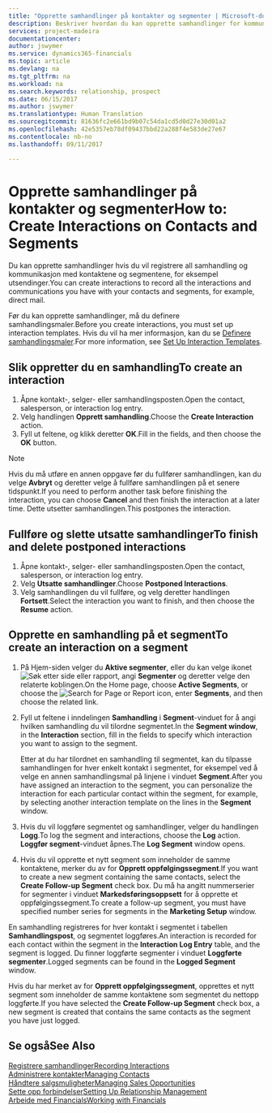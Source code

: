 ```yaml
---
title: "Opprette samhandlinger på kontakter og segmenter | Microsoft-dokumentasjon"
description: Beskriver hvordan du kan opprette samhandlinger for kommunikasjon du har med kontaktene og segmentene i Financials, for eksempel direktereklame.
services: project-madeira
documentationcenter: 
author: jswymer
ms.service: dynamics365-financials
ms.topic: article
ms.devlang: na
ms.tgt_pltfrm: na
ms.workload: na
ms.search.keywords: relationship, prospect
ms.date: 06/15/2017
ms.author: jswymer
ms.translationtype: Human Translation
ms.sourcegitcommit: 81636fc2e661bd9b07c54da1cd5d0d27e30d01a2
ms.openlocfilehash: 42e5357eb78df09437bbd22a288f4e583de27e67
ms.contentlocale: nb-no
ms.lasthandoff: 09/11/2017

---
```

# <a name="how-to-create-interactions-on-contacts-and-segments"></a><span data-ttu-id="23f52-103">Opprette samhandlinger på kontakter og segmenter</span><span class="sxs-lookup"><span data-stu-id="23f52-103">How to: Create Interactions on Contacts and Segments</span></span>
<span data-ttu-id="23f52-104">Du kan opprette samhandlinger hvis du vil registrere all samhandling og kommunikasjon med kontaktene og segmentene, for eksempel utsendinger.</span><span class="sxs-lookup"><span data-stu-id="23f52-104">You can create interactions to record all the interactions and communications you have with your contacts and segments, for example, direct mail.</span></span>

<span data-ttu-id="23f52-105">Før du kan opprette samhandlinger, må du definere samhandlingsmaler.</span><span class="sxs-lookup"><span data-stu-id="23f52-105">Before you create interactions, you must set up interaction templates.</span></span> <span data-ttu-id="23f52-106">Hvis du vil ha mer informasjon, kan du se [Definere samhandlingsmaler](marketing-interactions.md).</span><span class="sxs-lookup"><span data-stu-id="23f52-106">For more information, see  [Set Up Interaction Templates](marketing-interactions.md).</span></span>

## <a name="to-create-an-interaction"></a><span data-ttu-id="23f52-107">Slik oppretter du en samhandling</span><span class="sxs-lookup"><span data-stu-id="23f52-107">To create an interaction</span></span>
1. <span data-ttu-id="23f52-108">Åpne kontakt-, selger- eller samhandlingsposten.</span><span class="sxs-lookup"><span data-stu-id="23f52-108">Open the contact, salesperson, or interaction log entry.</span></span>
2. <span data-ttu-id="23f52-109">Velg handlingen **Opprett samhandling**.</span><span class="sxs-lookup"><span data-stu-id="23f52-109">Choose the **Create Interaction** action.</span></span>
3. <span data-ttu-id="23f52-110">Fyll ut feltene, og klikk deretter **OK**.</span><span class="sxs-lookup"><span data-stu-id="23f52-110">Fill in the fields, and then choose the **OK** button.</span></span>

> [!NOTE]  
>   <span data-ttu-id="23f52-111">Hvis du må utføre en annen oppgave før du fullfører samhandlingen, kan du velge **Avbryt** og deretter velge å fullføre samhandlingen på et senere tidspunkt.</span><span class="sxs-lookup"><span data-stu-id="23f52-111">If you need to perform another task before finishing the interaction, you can choose **Cancel** and then finish the interaction at a later time.</span></span> <span data-ttu-id="23f52-112">Dette utsetter samhandlingen.</span><span class="sxs-lookup"><span data-stu-id="23f52-112">This postpones the interaction.</span></span>

## <a name="to-finish-and-delete-postponed-interactions"></a><span data-ttu-id="23f52-113">Fullføre og slette utsatte samhandlinger</span><span class="sxs-lookup"><span data-stu-id="23f52-113">To finish and delete postponed interactions</span></span>
1. <span data-ttu-id="23f52-114">Åpne kontakt-, selger- eller samhandlingsposten.</span><span class="sxs-lookup"><span data-stu-id="23f52-114">Open the contact, salesperson, or interaction log entry.</span></span>
2. <span data-ttu-id="23f52-115">Velg **Utsatte samhandlinger**.</span><span class="sxs-lookup"><span data-stu-id="23f52-115">Choose **Postponed Interactions**.</span></span>
3. <span data-ttu-id="23f52-116">Velg samhandlingen du vil fullføre, og velg deretter handlingen **Fortsett**.</span><span class="sxs-lookup"><span data-stu-id="23f52-116">Select the interaction you want to finish, and then choose the **Resume** action.</span></span>

## <a name="to-create-an-interaction-on-a-segment"></a><span data-ttu-id="23f52-117">Opprette en samhandling på et segment</span><span class="sxs-lookup"><span data-stu-id="23f52-117">To create an interaction on a segment</span></span>
1. <span data-ttu-id="23f52-118">På Hjem-siden velger du **Aktive segmenter**, eller du kan velge ikonet ![Søk etter side eller rapport](media/ui-search/search_small.png "Ikonet Søk etter side eller rapport"), angi **Segmenter** og deretter velge den relaterte koblingen.</span><span class="sxs-lookup"><span data-stu-id="23f52-118">On the Home page, choose **Active Segments**, or choose the ![Search for Page or Report](media/ui-search/search_small.png "Search for Page or Report icon") icon, enter **Segments**, and then choose the related link.</span></span>
2. <span data-ttu-id="23f52-119">Fyll ut feltene i inndelingen **Samhandling** i **Segment**-vinduet for å angi hvilken samhandling du vil tilordne segmentet.</span><span class="sxs-lookup"><span data-stu-id="23f52-119">In the **Segment window**, in the **Interaction** section, fill in the fields to specify which interaction you want to assign to the segment.</span></span>

    <span data-ttu-id="23f52-120">Etter at du har tilordnet en samhandling til segmentet, kan du tilpasse samhandlingen for hver enkelt kontakt i segmentet, for eksempel ved å velge en annen samhandlingsmal på linjene i vinduet **Segment**.</span><span class="sxs-lookup"><span data-stu-id="23f52-120">After you have assigned an interaction to the segment, you can personalize the interaction for each particular contact within the segment, for example, by selecting another interaction template on the lines in the **Segment** window.</span></span>  
3. <span data-ttu-id="23f52-121">Hvis du vil loggføre segmentet og samhandlinger, velger du handlingen **Logg**.</span><span class="sxs-lookup"><span data-stu-id="23f52-121">To log the segment and interactions, choose the **Log** action.</span></span> <span data-ttu-id="23f52-122">**Loggfør segment**-vinduet åpnes.</span><span class="sxs-lookup"><span data-stu-id="23f52-122">The **Log Segment** window opens.</span></span>
4. <span data-ttu-id="23f52-123">Hvis du vil opprette et nytt segment som inneholder de samme kontaktene, merker du av for **Opprett oppfølgingssegment**.</span><span class="sxs-lookup"><span data-stu-id="23f52-123">If you want to create a new segment containing the same contacts, select the **Create Follow-up Segment** check box.</span></span> <span data-ttu-id="23f52-124">Du må ha angitt nummerserier for segmenter i vinduet **Markedsføringsoppsett** for å opprette et oppfølgingssegment.</span><span class="sxs-lookup"><span data-stu-id="23f52-124">To create a follow-up segment, you must have specified number series for segments in the **Marketing Setup** window.</span></span>

<span data-ttu-id="23f52-125">En samhandling registreres for hver kontakt i segmentet i tabellen **Samhandlingspost**, og segmentet loggføres.</span><span class="sxs-lookup"><span data-stu-id="23f52-125">An interaction is recorded for each contact within the segment in the **Interaction Log Entry** table, and the segment is logged.</span></span> <span data-ttu-id="23f52-126">Du finner loggførte segmenter i vinduet **Loggførte segmenter**.</span><span class="sxs-lookup"><span data-stu-id="23f52-126">Logged segments can be found in the **Logged Segment** window.</span></span>

<span data-ttu-id="23f52-127">Hvis du har merket av for **Opprett oppfølgingssegment**, opprettes et nytt segment som inneholder de samme kontaktene som segmentet du nettopp loggførte.</span><span class="sxs-lookup"><span data-stu-id="23f52-127">If you have selected the **Create Follow-up Segment** check box, a new segment is created that contains the same contacts as the segment you have just logged.</span></span>

## <a name="see-also"></a><span data-ttu-id="23f52-128">Se også</span><span class="sxs-lookup"><span data-stu-id="23f52-128">See Also</span></span>
[<span data-ttu-id="23f52-129">Registrere samhandlinger</span><span class="sxs-lookup"><span data-stu-id="23f52-129">Recording Interactions</span></span>](marketing-interactions.md)  
[<span data-ttu-id="23f52-130">Administrere kontakter</span><span class="sxs-lookup"><span data-stu-id="23f52-130">Managing Contacts</span></span>](marketing-contacts.md)  
[<span data-ttu-id="23f52-131">Håndtere salgsmuligheter</span><span class="sxs-lookup"><span data-stu-id="23f52-131">Managing Sales Opportunities</span></span>](marketing-manage-sales-opportunities.md)  
[<span data-ttu-id="23f52-132">Sette opp forbindelser</span><span class="sxs-lookup"><span data-stu-id="23f52-132">Setting Up Relationship Management</span></span>](marketing-setup-marketing.md)  
[<span data-ttu-id="23f52-133">Arbeide med Financials</span><span class="sxs-lookup"><span data-stu-id="23f52-133">Working with Financials</span></span>](ui-work-product.md)

